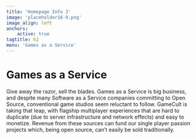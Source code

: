 ```yaml
---
title: 'Homepage Info 3'
image: 'placeholder16-9.png'
image_align: left
anchors:
    active: true
tagtitle: h2
menu: 'Games as a Service'
---
```


# **Games as a Service**

Give away the razor, sell the blades. Games as a Service is big business, and despite many Software as a Service companies committing to Open Source, conventional game studios seem reluctant to follow. GameCult is taking that leap, with flagship multiplayer experiences that are hard to duplicate (due to server infrastructure and network effects) and easy to monetize. Revenue from these sources can fund our single player passion projects which, being open source, can’t easily be sold traditionally.